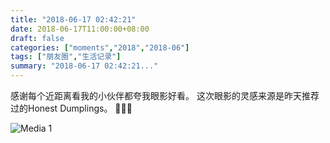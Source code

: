 ```yaml
---
title: "2018-06-17 02:42:21"
date: 2018-06-17T11:00:00+08:00
draft: false
categories: ["moments","2018","2018-06"]
tags: ["朋友圈","生活记录"]
summary: "2018-06-17 02:42:21..."
---
```


感谢每个近距离看我的小伙伴都夸我眼影好看。
这次眼影的灵感来源是昨天推荐过的Honest Dumplings。
🧡💛💜

![Media 1](/Moments/photos/2018-06-17/201806170242210.jpg)


